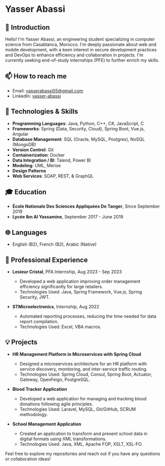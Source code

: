 # Yasser Abassi

## 👋 Introduction
Hello! I'm Yasser Abassi, an engineering student specializing in computer science from Casablanca, Morocco. I'm deeply passionate about web and mobile development, with a keen interest in secure development practices and DevOps to enhance efficiency and collaboration in projects. I'm currently seeking end-of-study internships (PFE) to further enrich my skills.

## 📫 How to reach me
- Email: yasserabassi05@gmail.com
- LinkedIn: [yasser-abassi](https://linkedin.com/in/yasser-abassi)

## 🔧 Technologies & Skills
- **Programming Languages**: Java, Python, C++, C#, JavaScript, C
- **Frameworks**: Spring (Data, Security, Cloud), Spring Boot, Vue.js, Angular
- **Database Management**: SQL (Oracle, MySQL, Postgres), NoSQL (MongoDB)
- **Version Control**: Git
- **Containerization**: Docker
- **Data Integration / BI**: Talend, Power BI
- **Modeling**: UML, Merise
- **Design Patterns**
- **Web Services**: SOAP, REST, & GraphQL

## 🎓 Education
- **École Nationale Des Sciences Appliquées De Tanger**, Since September 2019
- **Lycée Ibn Al Yassamine**, September 2017 - June 2019

## 🌐 Languages
- English (B2), French (B2), Arabic (Native)

## 💼 Professional Experience
- **Lesieur Cristal**, PFA Internship, Aug 2023 - Sep 2023
  - Developed a web application improving order management efficiency significantly for large retailers.
  - Technologies Used: Java, Spring Framework, Vue.js, Spring Security, JWT.

- **STMicroelectronics**, Internship, Aug 2022
  - Automated reporting processes, reducing the time needed for data report compilation.
  - Technologies Used: Excel, VBA macros.

## 💡 Projects
- **HR Management Platform in Microservices with Spring Cloud**
  - Designed a microservices architecture for an HR platform with service discovery, monitoring, and inter-service traffic routing.
  - Technologies Used: Spring Cloud, Consul, Spring Boot, Actuator, Gateway, OpenFeign, PostgreSQL.

- **Blood Tracker Application**
  - Developed a web application for managing and tracking blood donations following agile principles.
  - Technologies Used: Laravel, MySQL, Git/GitHub, SCRUM methodology.

- **School Management Application**
  - Created an application to transform and present school data in digital formats using XML transformations.
  - Technologies Used: Java, XML, Apache FOP, XSLT, XSL-FO.

Feel free to explore my repositories and reach out if you have any questions or collaboration ideas!
